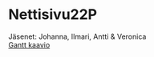 # Nettisivu22P

Jäsenet: Johanna, Ilmari, Antti & Veronica <br>
[Gantt kaavio](https://github.com/MrNamelessKnight/Nettisivu22P/discussions/17)
